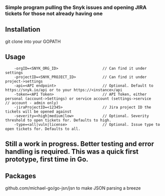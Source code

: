 
### Simple program pulling the Snyk issues and opening JIRA tickets for those not already having one

## Installation
git clone into your GOPATH

## Usage
```./main 
    -orgID=<SNYK_ORG_ID>                    // Can find it under settings
    -projectID=<SNYK_PROJECT_ID>            // Can find it under project->settings
    -api=<API endpoint>                     // Optional. Default to https://snyk.io/api or to your https://<instance>/api
    -token=<API Token>                      // API Token, either personal (account->Settings) or service account (settings->service                                           // account - admin only)
    -jiraProjectID=<12345>                  // Jira project ID the tickets will be opened against
    -severity=<high|medium|low>             // Optional. Severity threshold to open tickets for. Defaults to high.
    -type=<all|vuln|license>                // Optional. Issue type to open tickets for. Defaults to all.
```
## Still a work in progress. Better testing and error handling is required. This was a quick first prototype, first time in Go.

## Packages
github.com/michael-go/go-jsn/jsn to make JSON parsing a breeze
